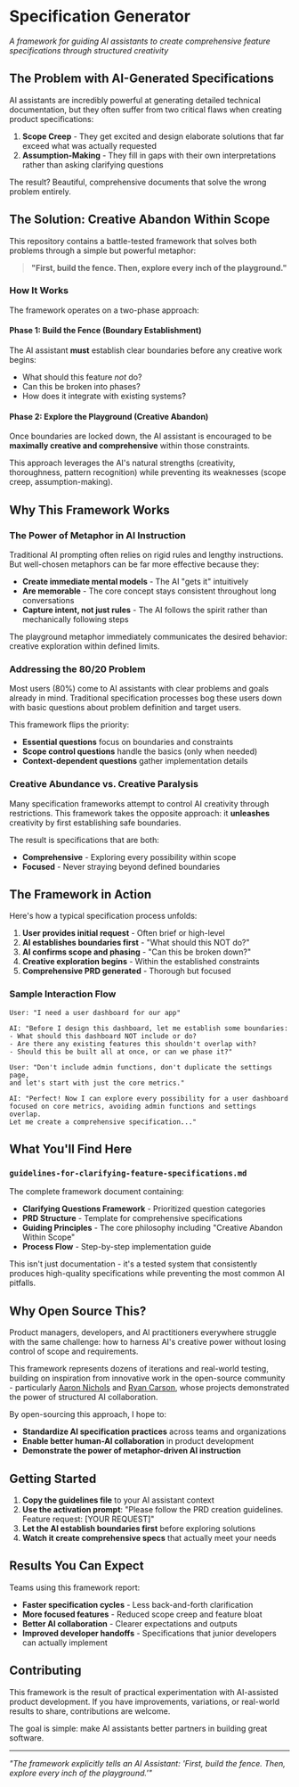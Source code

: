 # Specification Generator

*A framework for guiding AI assistants to create comprehensive feature specifications through structured creativity*

## The Problem with AI-Generated Specifications

AI assistants are incredibly powerful at generating detailed technical documentation, but they often suffer from two critical flaws when creating product specifications:

1. **Scope Creep** - They get excited and design elaborate solutions that far exceed what was actually requested
2. **Assumption-Making** - They fill in gaps with their own interpretations rather than asking clarifying questions

The result? Beautiful, comprehensive documents that solve the wrong problem entirely.

## The Solution: Creative Abandon Within Scope

This repository contains a battle-tested framework that solves both problems through a simple but powerful metaphor:

> **"First, build the fence. Then, explore every inch of the playground."**

### How It Works

The framework operates on a two-phase approach:

#### Phase 1: Build the Fence (Boundary Establishment)
The AI assistant **must** establish clear boundaries before any creative work begins:
- What should this feature *not* do?
- Can this be broken into phases?
- How does it integrate with existing systems?

#### Phase 2: Explore the Playground (Creative Abandon)
Once boundaries are locked down, the AI assistant is encouraged to be **maximally creative and comprehensive** within those constraints.

This approach leverages the AI's natural strengths (creativity, thoroughness, pattern recognition) while preventing its weaknesses (scope creep, assumption-making).

## Why This Framework Works

### The Power of Metaphor in AI Instruction

Traditional AI prompting often relies on rigid rules and lengthy instructions. But well-chosen metaphors can be far more effective because they:

- **Create immediate mental models** - The AI "gets it" intuitively
- **Are memorable** - The core concept stays consistent throughout long conversations
- **Capture intent, not just rules** - The AI follows the spirit rather than mechanically following steps

The playground metaphor immediately communicates the desired behavior: creative exploration within defined limits.

### Addressing the 80/20 Problem

Most users (80%) come to AI assistants with clear problems and goals already in mind. Traditional specification processes bog these users down with basic questions about problem definition and target users.

This framework flips the priority:
- **Essential questions** focus on boundaries and constraints
- **Scope control questions** handle the basics (only when needed)
- **Context-dependent questions** gather implementation details

### Creative Abundance vs. Creative Paralysis

Many specification frameworks attempt to control AI creativity through restrictions. This framework takes the opposite approach: it **unleashes** creativity by first establishing safe boundaries.

The result is specifications that are both:
- **Comprehensive** - Exploring every possibility within scope
- **Focused** - Never straying beyond defined boundaries

## The Framework in Action

Here's how a typical specification process unfolds:

1. **User provides initial request** - Often brief or high-level
2. **AI establishes boundaries first** - "What should this NOT do?"
3. **AI confirms scope and phasing** - "Can this be broken down?"
4. **Creative exploration begins** - Within the established constraints
5. **Comprehensive PRD generated** - Thorough but focused

### Sample Interaction Flow

```
User: "I need a user dashboard for our app"

AI: "Before I design this dashboard, let me establish some boundaries:
- What should this dashboard NOT include or do?
- Are there any existing features this shouldn't overlap with?
- Should this be built all at once, or can we phase it?"

User: "Don't include admin functions, don't duplicate the settings page, 
and let's start with just the core metrics."

AI: "Perfect! Now I can explore every possibility for a user dashboard 
focused on core metrics, avoiding admin functions and settings overlap. 
Let me create a comprehensive specification..."
```

## What You'll Find Here

### `guidelines-for-clarifying-feature-specifications.md`

The complete framework document containing:
- **Clarifying Questions Framework** - Prioritized question categories
- **PRD Structure** - Template for comprehensive specifications  
- **Guiding Principles** - The core philosophy including "Creative Abandon Within Scope"
- **Process Flow** - Step-by-step implementation guide

This isn't just documentation - it's a tested system that consistently produces high-quality specifications while preventing the most common AI pitfalls.

## Why Open Source This?

Product managers, developers, and AI practitioners everywhere struggle with the same challenge: how to harness AI's creative power without losing control of scope and requirements.

This framework represents dozens of iterations and real-world testing, building on inspiration from innovative work in the open-source community - particularly [Aaron Nichols](https://github.com/adnichols) and [Ryan Carson](https://github.com/snarktank), whose projects demonstrated the power of structured AI collaboration.

By open-sourcing this approach, I hope to:

- **Standardize AI specification practices** across teams and organizations
- **Enable better human-AI collaboration** in product development
- **Demonstrate the power of metaphor-driven AI instruction**

## Getting Started

1. **Copy the guidelines file** to your AI assistant context
2. **Use the activation prompt**: "Please follow the PRD creation guidelines. Feature request: [YOUR REQUEST]"
3. **Let the AI establish boundaries first** before exploring solutions
4. **Watch it create comprehensive specs** that actually meet your needs

## Results You Can Expect

Teams using this framework report:
- **Faster specification cycles** - Less back-and-forth clarification
- **More focused features** - Reduced scope creep and feature bloat
- **Better AI collaboration** - Clearer expectations and outputs
- **Improved developer handoffs** - Specifications that junior developers can actually implement

## Contributing

This framework is the result of practical experimentation with AI-assisted product development. If you have improvements, variations, or real-world results to share, contributions are welcome.

The goal is simple: make AI assistants better partners in building great software.

---

*"The framework explicitly tells an AI Assistant: 'First, build the fence. Then, explore every inch of the playground.'"*